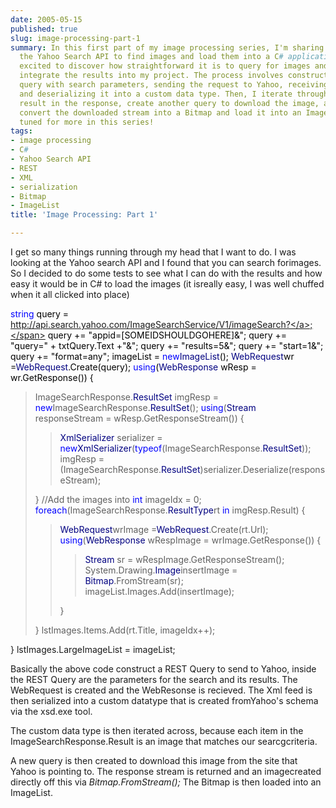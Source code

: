 ```yaml
---
date: 2005-05-15
published: true
slug: image-processing-part-1
summary: In this first part of my image processing series, I'm sharing how I used
  the Yahoo Search API to find images and load them into a C# application.  I was
  excited to discover how straightforward it is to query for images and then seamlessly
  integrate the results into my project. The process involves constructing a REST
  query with search parameters, sending the request to Yahoo, receiving the XML response,
  and deserializing it into a custom data type. Then, I iterate through each image
  result in the response, create another query to download the image, and finally,
  convert the downloaded stream into a Bitmap and load it into an ImageList.  Stay
  tuned for more in this series!
tags:
- image processing
- C#
- Yahoo Search API
- REST
- XML
- serialization
- Bitmap
- ImageList
title: 'Image Processing: Part 1'

---
```

I get so many things running through my head that I want to do.  I was looking at the Yahoo search API and I found that you can search forimages.  So I decided to do some tests to see what I can do with the results and how easy it would be in C# to load the images (it isreally easy, I was well chuffed when it all clicked into place)<p /><p style="COLOR: #000000;">  <span style="COLOR: #0000ff;">string</span> <span style="">query = <a href="http://api.search.yahoo.com/ImageSearchService/V1/imageSearch?">http://api.search.yahoo.com/ImageSearchService/V1/imageSearch?</a>;</span>  query += "appid=[SOMEIDSHOULDGOHERE]&amp;";      query += "query=" + txtQuery.Text +"&amp;";      query += "results=5&amp;";      query += "start=1&amp;";  query += "format=any";  imageList = <span style="COLOR: #0000ff;">new</span><span style="COLOR: #000080;">ImageList</span>();      <span style="COLOR: #000080;">WebRequest</span><span style="">wr =</span><span style="COLOR: #000080;">WebRequest</span>.Create(query);  <span style="COLOR: #0000ff;">using</span><span style="">(</span><span style="COLOR: #000080;">WebResponse</span> wResp = wr.GetResponse())    {</p><blockquote style="MARGIN-RIGHT: 0px;">ImageSearchResponse.<span style="COLOR: #000080;">ResultSet</span> <span style="">imgResp =</span> <span style="COLOR: #0000ff;">new</span><span style="">ImageSearchResponse.</span><span style="COLOR: #000080;">ResultSet</span>();  <span style="COLOR: #0000ff;">using</span><span style="">(</span><span style="COLOR: #000080;">Stream</span> responseStream = wResp.GetResponseStream())  {<blockquote style="MARGIN-RIGHT: 0px;">
<span style="COLOR: #000080;">XmlSerializer</span> <span style="">serializer =</span>  <span style="COLOR: #0000ff;">new</span><span style="COLOR: #000080;">XmlSerializer</span><span style="">(</span><span style="COLOR: #0000ff;">typeof</span><span style="">(ImageSearchResponse.</span><span style="COLOR: #000080;">ResultSet</span>));  imgResp = (ImageSearchResponse.<span style="COLOR: #000080;">ResultSet</span>)serializer.Deserialize(responseStream);  </blockquote>}  //Add the images into   <span style="COLOR: #0000ff;">int</span> imageIdx = 0;  <span style="COLOR: #0000ff;">foreach</span><span style="">(ImageSearchResponse.</span><span style="COLOR: #000080;">ResultType</span><span style="">rt</span> <span style="COLOR: #0000ff;">in</span> imgResp.Result)    { <blockquote style="MARGIN-RIGHT: 0px;">
<span style="COLOR: #000080;">WebRequest</span><span style="">wrImage =</span><span style="COLOR: #000080;">WebRequest</span>.Create(rt.Url);  <span style="COLOR: #0000ff;">using</span><span style="">(</span><span style="COLOR: #000080;">WebResponse</span> wRespImage = wrImage.GetResponse())    {<blockquote style="MARGIN-RIGHT: 0px;">
<span style="COLOR: #000080;">Stream</span> sr = wRespImage.GetResponseStream();  System.Drawing.<span style="COLOR: #000080;">Image</span><span style="">insertImage =</span> <span style="COLOR: #000080;">Bitmap</span>.FromStream(sr);  imageList.Images.Add(insertImage);</blockquote>} </blockquote> }    lstImages.Items.Add(rt.Title, imageIdx++);</blockquote><span style="">}</span>  lstImages.LargeImageList = imageList;<p />Basically the above code construct a REST Query to send to Yahoo, inside the REST Query are the parameters for the search and its results. The WebRequest is created and the WebResonse is recieved.  The Xml feed is then serialized into a custom datatype that is created fromYahoo's schema via the xsd.exe tool.<p />        The custom data type is then iterated across, because each item in the ImageSearchResponse.Result is an image that matches our searcgcriteria. <p />A new query is then created to download this image from the site that Yahoo is pointing to.  The response stream is returned and an imagecreated directly off this via <em>Bitmap.FromStream();</em> The Bitmap is then loaded into an ImageList.


